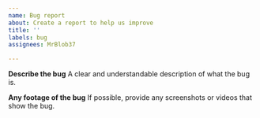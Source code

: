 ```yaml
---
name: Bug report
about: Create a report to help us improve
title: ''
labels: bug
assignees: MrBlob37

---
```


**Describe the bug**
A clear and understandable description of what the bug is.

**Any footage of the bug**
If possible, provide any screenshots or videos that show the bug.
